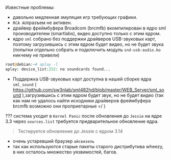 Известные проблемы:
- давольно медленная эмуляция игр требующих графики.
- `RCA AUX`разъем не активен.
- драйвер фреймбуфера Broadcom (brcmfb) вкомпилирован в ядро sml производителем (smartlabs), видео доступно только с этим ядром.
- ядро `sml` собрано без поддержки драйверов USB-звуковых карт, поэтому загрузившись с этим ядром будет видео, но не будет звука (попытки отдельно собрать и подключить модуль `snd-usb-audio.ko` никчему не привели)
```php
root@debian:~# aplay -l                                                                                    
aplay: device_list:252: no soundcards found...
```

- Поддержка USB-звуковых карт доступна в нашей сборке ядра `sml_sound` ( https://github.com/sw3nlab/sml482hd/blob/master/WEB_Server/sml_sound ),загрузившись с этим ядром будет звук, но не будет видео (так как нам не удалось найти исходники драйверов фреймбуфера brcmfb возможно они проприетарные =/ )


??? система уходит в `Kernel Panic` после обновления до `Jessie` на ядре 3.3 через `sources.list` требуется предварительное обновление ядра.
> Тестируется обновление до Jessie с ядром 3.14

- очень устаревший браузер `айсвизель`
- так как используются старые пакеты старого дистрибутива wheezy, в них осталось множество уязвимостей, багов.
